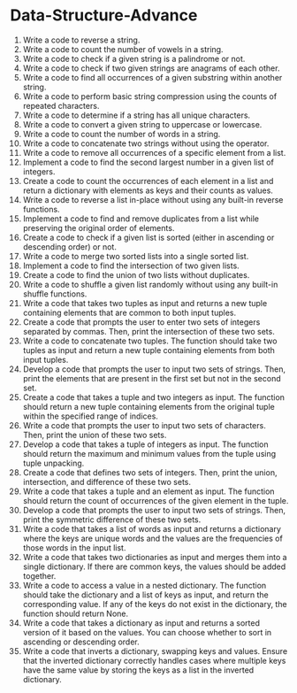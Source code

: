 # Data-Structure-Advance

1. Write a code to reverse a string.
2. Write a code to count the number of vowels in a string.
3. Write a code to check if a given string is a palindrome or not.
4. Write a code to check if two given strings are anagrams of each other.
5. Write a code to find all occurrences of a given substring within another string.
6. Write a code to perform basic string compression using the counts of repeated characters.
7. Write a code to determine if a string has all unique characters.
8. Write a code to convert a given string to uppercase or lowercase.
9. Write a code to count the number of words in a string.
10. Write a code to concatenate two strings without using the operator.
11. Write a code to remove all occurrences of a specific element from a list.
12. Implement a code to find the second largest number in a given list of integers.
13. Create a code to count the occurrences of each element in a list and return a dictionary with elements as keys and their counts as values.
14. Write a code to reverse a list in-place without using any built-in reverse functions.
15. Implement a code to find and remove duplicates from a list while preserving the original order of elements.
16. Create a code to check if a given list is sorted (either in ascending or descending order) or not.
17. Write a code to merge two sorted lists into a single sorted list.
18. Implement a code to find the intersection of two given lists.
19. Create a code to find the union of two lists without duplicates.
20. Write a code to shuffle a given list randomly without using any built-in shuffle functions.
21. Write a code that takes two tuples as input and returns a new tuple containing elements that are common to both input tuples.
22. Create a code that prompts the user to enter two sets of integers separated by commas. Then, print the intersection of these two sets.
23. Write a code to concatenate two tuples. The function should take two tuples as input and return a new tuple containing elements from both input tuples.
24. Develop a code that prompts the user to input two sets of strings. Then, print the elements that are present in the first set but not in the second set.
25. Create a code that takes a tuple and two integers as input. The function should return a new tuple containing elements from the original tuple within the specified range of indices.
26. Write a code that prompts the user to input two sets of characters. Then, print the union of these two sets.
27. Develop a code that takes a tuple of integers as input. The function should return the maximum and minimum values from the tuple using tuple unpacking.
28. Create a code that defines two sets of integers. Then, print the union, intersection, and difference of these two sets.
29. Write a code that takes a tuple and an element as input. The function should return the count of occurrences of the given element in the tuple.
30. Develop a code that prompts the user to input two sets of strings. Then, print the symmetric difference of these two sets.
31. Write a code that takes a list of words as input and returns a dictionary where the keys are unique words and the values are the frequencies of those words in the input list.
32. Write a code that takes two dictionaries as input and merges them into a single dictionary. If there are common keys, the values should be added together.
33. Write a code to access a value in a nested dictionary. The function should take the dictionary and a list of keys as input, and return the corresponding value. If any of the keys do not exist in the dictionary, the function should return None.
34. Write a code that takes a dictionary as input and returns a sorted version of it based on the values. You can choose whether to sort in ascending or descending order.
35. Write a code that inverts a dictionary, swapping keys and values. Ensure that the inverted dictionary correctly handles cases where multiple keys have the same value by storing the keys as a list in the inverted dictionary.
